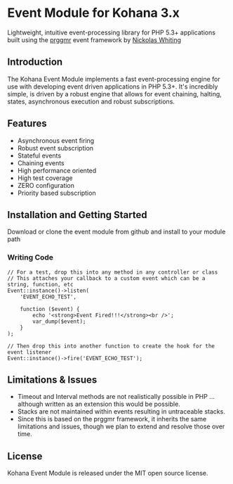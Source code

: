 # Event Module for Kohana 3.x

Lightweight, intuitive event-processing library for PHP 5.3+ applications built using the [prggmr](https://github.com/nwhitingx/prggmr) event framework by [Nickolas Whiting](http://github.com/nwhitingx)

## Introduction

The Kohana Event Module implements a fast event-processing engine for use with developing
event driven applications in PHP 5.3+. It's incredibly simple, is driven by
a robust engine that allows for event chaining, halting, states,
asynchronous execution and robust subscriptions.

## Features

* Asynchronous event firing
* Robust event subscription
* Stateful events
* Chaining events
* High performance oriented
* High test coverage
* ZERO configuration
* Priority based subscription

## Installation and Getting Started

Download or clone the event module from github and install to your module path

### Writing Code

	// For a test, drop this into any method in any controller or class
	// This attaches your callback to a custom event which can be a string, function, etc
	Event::instance()->listen(
		'EVENT_ECHO_TEST', 

		function ($event) { 
			echo '<strong>Event Fired!!!</strong><br />'; 
			var_dump($event); 
		}
	);

	// Then drop this into another function to create the hook for the event listener
    Event::instance()->fire('EVENT_ECHO_TEST');


## Limitations & Issues

* Timeout and Interval methods are not realistically possible in PHP ... although written as an extension this would be possible.
* Stacks are not maintained within events resulting in untraceable stacks.
* Since this is based on the prggmr framework, it inherits the same limitations and issues, though we plan to extend and resolve those over time.

## License

Kohana Event Module is released under the MIT open source license.